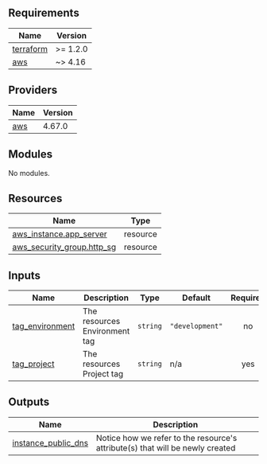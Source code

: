 <!-- BEGIN_TF_DOCS -->
## Requirements

| Name | Version |
|------|---------|
| <a name="requirement_terraform"></a> [terraform](#requirement\_terraform) | >= 1.2.0 |
| <a name="requirement_aws"></a> [aws](#requirement\_aws) | ~> 4.16 |

## Providers

| Name | Version |
|------|---------|
| <a name="provider_aws"></a> [aws](#provider\_aws) | 4.67.0 |

## Modules

No modules.

## Resources

| Name | Type |
|------|------|
| [aws_instance.app_server](https://registry.terraform.io/providers/hashicorp/aws/latest/docs/resources/instance) | resource |
| [aws_security_group.http_sg](https://registry.terraform.io/providers/hashicorp/aws/latest/docs/resources/security_group) | resource |

## Inputs

| Name | Description | Type | Default | Required |
|------|-------------|------|---------|:--------:|
| <a name="input_tag_environment"></a> [tag\_environment](#input\_tag\_environment) | The resources Environment tag | `string` | `"development"` | no |
| <a name="input_tag_project"></a> [tag\_project](#input\_tag\_project) | The resources Project tag | `string` | n/a | yes |

## Outputs

| Name | Description |
|------|-------------|
| <a name="output_instance_public_dns"></a> [instance\_public\_dns](#output\_instance\_public\_dns) | Notice how we refer to the resource's attribute(s) that will be newly created |
<!-- END_TF_DOCS -->